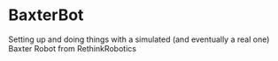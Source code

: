 # BaxterBot
Setting up and doing things with a simulated (and eventually a real one) Baxter Robot from RethinkRobotics
